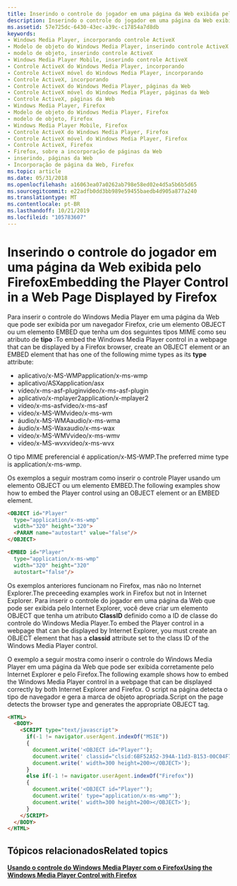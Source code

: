 ```yaml
---
title: Inserindo o controle do jogador em uma página da Web exibida pelo Firefox
description: Inserindo o controle do jogador em uma página da Web exibida pelo Firefox
ms.assetid: 57e725dc-6430-43ec-a39c-c17854a7d8db
keywords:
- Windows Media Player, incorporando controle ActiveX
- Modelo de objeto do Windows Media Player, inserindo controle ActiveX
- modelo de objeto, inserindo controle ActiveX
- Windows Media Player Mobile, inserindo controle ActiveX
- Controle ActiveX do Windows Media Player, incorporando
- Controle ActiveX móvel do Windows Media Player, incorporando
- Controle ActiveX, incorporando
- Controle ActiveX do Windows Media Player, páginas da Web
- Controle ActiveX móvel do Windows Media Player, páginas da Web
- Controle ActiveX, páginas da Web
- Windows Media Player, Firefox
- Modelo de objeto do Windows Media Player, Firefox
- modelo de objeto, Firefox
- Windows Media Player Mobile, Firefox
- Controle ActiveX do Windows Media Player, Firefox
- Controle ActiveX móvel do Windows Media Player, Firefox
- Controle ActiveX, Firefox
- Firefox, sobre a incorporação de páginas da Web
- inserindo, páginas da Web
- Incorporação de página da Web, Firefox
ms.topic: article
ms.date: 05/31/2018
ms.openlocfilehash: a16063ea07a0262ab798e58ed02e4d5a5b6b5d65
ms.sourcegitcommit: e22adfb0dd3bb989e59455baedb4d905a877a240
ms.translationtype: MT
ms.contentlocale: pt-BR
ms.lasthandoff: 10/21/2019
ms.locfileid: "105783607"
---
```

# <a name="embedding-the-player-control-in-a-web-page-displayed-by-firefox"></a><span data-ttu-id="9fb03-123">Inserindo o controle do jogador em uma página da Web exibida pelo Firefox</span><span class="sxs-lookup"><span data-stu-id="9fb03-123">Embedding the Player Control in a Web Page Displayed by Firefox</span></span>

<span data-ttu-id="9fb03-124">Para inserir o controle do Windows Media Player em uma página da Web que pode ser exibida por um navegador Firefox, crie um elemento OBJECT ou um elemento EMBED que tenha um dos seguintes tipos MIME como seu atributo de **tipo** :</span><span class="sxs-lookup"><span data-stu-id="9fb03-124">To embed the Windows Media Player control in a webpage that can be displayed by a Firefox browser, create an OBJECT element or an EMBED element that has one of the following mime types as its **type** attribute:</span></span>

-   <span data-ttu-id="9fb03-125">aplicativo/x-MS-WMP</span><span class="sxs-lookup"><span data-stu-id="9fb03-125">application/x-ms-wmp</span></span>
-   <span data-ttu-id="9fb03-126">aplicativo/ASX</span><span class="sxs-lookup"><span data-stu-id="9fb03-126">application/asx</span></span>
-   <span data-ttu-id="9fb03-127">vídeo/x-ms-asf-plugin</span><span class="sxs-lookup"><span data-stu-id="9fb03-127">video/x-ms-asf-plugin</span></span>
-   <span data-ttu-id="9fb03-128">aplicativo/x-mplayer2</span><span class="sxs-lookup"><span data-stu-id="9fb03-128">application/x-mplayer2</span></span>
-   <span data-ttu-id="9fb03-129">vídeo/x-ms-asf</span><span class="sxs-lookup"><span data-stu-id="9fb03-129">video/x-ms-asf</span></span>
-   <span data-ttu-id="9fb03-130">vídeo/x-MS-WM</span><span class="sxs-lookup"><span data-stu-id="9fb03-130">video/x-ms-wm</span></span>
-   <span data-ttu-id="9fb03-131">áudio/x-MS-WMA</span><span class="sxs-lookup"><span data-stu-id="9fb03-131">audio/x-ms-wma</span></span>
-   <span data-ttu-id="9fb03-132">áudio/x-MS-Wax</span><span class="sxs-lookup"><span data-stu-id="9fb03-132">audio/x-ms-wax</span></span>
-   <span data-ttu-id="9fb03-133">vídeo/x-MS-WMV</span><span class="sxs-lookup"><span data-stu-id="9fb03-133">video/x-ms-wmv</span></span>
-   <span data-ttu-id="9fb03-134">vídeo/x-MS-wvx</span><span class="sxs-lookup"><span data-stu-id="9fb03-134">video/x-ms-wvx</span></span>

<span data-ttu-id="9fb03-135">O tipo MIME preferencial é application/x-MS-WMP.</span><span class="sxs-lookup"><span data-stu-id="9fb03-135">The preferred mime type is application/x-ms-wmp.</span></span>

<span data-ttu-id="9fb03-136">Os exemplos a seguir mostram como inserir o controle Player usando um elemento OBJECT ou um elemento EMBED.</span><span class="sxs-lookup"><span data-stu-id="9fb03-136">The following examples show how to embed the Player control using an OBJECT element or an EMBED element.</span></span>


```HTML
<OBJECT id="Player"
  type="application/x-ms-wmp" 
  width="320" height="320">
  <PARAM name="autostart" value="false"/>
</OBJECT>

<EMBED id="Player"
  type="application/x-ms-wmp" 
  width="320" height="320"
  autostart="false"/>

```



<span data-ttu-id="9fb03-137">Os exemplos anteriores funcionam no Firefox, mas não no Internet Explorer.</span><span class="sxs-lookup"><span data-stu-id="9fb03-137">The preceeding examples work in Firefox but not in Internet Explorer.</span></span> <span data-ttu-id="9fb03-138">Para inserir o controle do jogador em uma página da Web que pode ser exibida pelo Internet Explorer, você deve criar um elemento OBJECT que tenha um atributo **ClassID** definido como a ID de classe do controle do Windows Media Player.</span><span class="sxs-lookup"><span data-stu-id="9fb03-138">To embed the Player control in a webpage that can be displayed by Internet Explorer, you must create an OBJECT element that has a **classid** attribute set to the class ID of the Windows Media Player control.</span></span>

<span data-ttu-id="9fb03-139">O exemplo a seguir mostra como inserir o controle do Windows Media Player em uma página da Web que pode ser exibida corretamente pelo Internet Explorer e pelo Firefox.</span><span class="sxs-lookup"><span data-stu-id="9fb03-139">The following example shows how to embed the Windows Media Player control in a webpage that can be displayed correctly by both Internet Explorer and Firefox.</span></span> <span data-ttu-id="9fb03-140">O script na página detecta o tipo de navegador e gera a marca de objeto apropriada.</span><span class="sxs-lookup"><span data-stu-id="9fb03-140">Script on the page detects the browser type and generates the appropriate OBJECT tag.</span></span>


```HTML
<HTML>
  <BODY>
    <SCRIPT type="text/javascript">
      if(-1 != navigator.userAgent.indexOf("MSIE"))
      {
        document.write('<OBJECT id="Player"');
        document.write(' classid="clsid:6BF52A52-394A-11d3-B153-00C04F79FAA6"');
        document.write(' width=300 height=200></OBJECT>');
      }
      else if(-1 != navigator.userAgent.indexOf("Firefox"))
      {
        document.write('<OBJECT id="Player"'); 
        document.write(' type="application/x-ms-wmp"'); 
        document.write(' width=300 height=200></OBJECT>');
      }         
    </SCRIPT>
  </BODY>
</HTML>

```



## <a name="related-topics"></a><span data-ttu-id="9fb03-141">Tópicos relacionados</span><span class="sxs-lookup"><span data-stu-id="9fb03-141">Related topics</span></span>

<dl> <dt>

[<span data-ttu-id="9fb03-142">**Usando o controle do Windows Media Player com o Firefox**</span><span class="sxs-lookup"><span data-stu-id="9fb03-142">**Using the Windows Media Player Control with Firefox**</span></span>](using-the-windows-media-player-control-with-firefox.md)
</dt> </dl>

 

 




